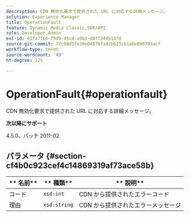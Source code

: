 ```yaml
---
description: CDN 無効化要求で提供された URL に対応する詳細メッセージ。
solution: Experience Manager
title: OperationFault
feature: Dynamic Media Classic,SDK/API
role: Developer,Admin
exl-id: e1fa7f66-f9d9-45cd-a9b3-d0ff344b137d
source-git-commit: 77c88d5fe20e048f6fad2bb23cb1abe090793acf
workflow-type: tm+mt
source-wordcount: '49'
ht-degree: 12%

---
```


# OperationFault{#operationfault}

CDN 無効化要求で提供された URL に対応する詳細メッセージ。

**次以降にサポート**

4.5.0、パッチ 2011-02

## パラメータ {#section-cf4b0c923cef4c14869319af73ace58b}

| ** 名前** | ** 種類** | ** 説明** |
|---|---|---|
| コード | `xsd:int` | CDN から提供されたエラーコード |
| 理由 | `xsd:string` | CDN から提供されたエラーメッセージ |
